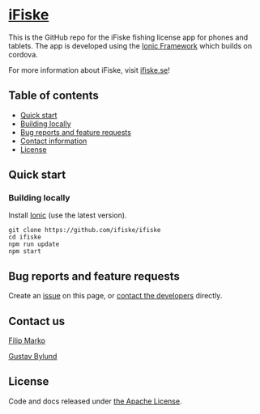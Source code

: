 # [iFiske](http://ifiske.se)
This is the GitHub repo for the iFiske fishing license app for phones and tablets.
The app is developed using the [Ionic Framework](http://ionicframework.com) which builds on cordova.

For more information about iFiske, visit [ifiske.se](http://ifiske.se)!
## Table of contents
- [Quick start](#quick-start)
 - [Building locally](#building-locally)
- [Bug reports and feature requests](#bug-reports-and-feature-requests)
- [Contact information](#contact-us)
- [License](#license)

## Quick start
### Building locally
Install [Ionic](http://ionicframework.com) (use the latest version).
````Shell
git clone https://github.com/ifiske/ifiske
cd ifiske
npm run update
npm start
````
## Bug reports and feature requests
Create an [issue](http://github.com/ifiske/iFiske/issues/new) on this page, or [contact the developers](#contact-us) directly.
## Contact us
[Filip Marko](http://github.com/knarko)

[Gustav Bylund](http://github.com/maistho)
## License
Code and docs released under [the Apache License](LICENSE).
